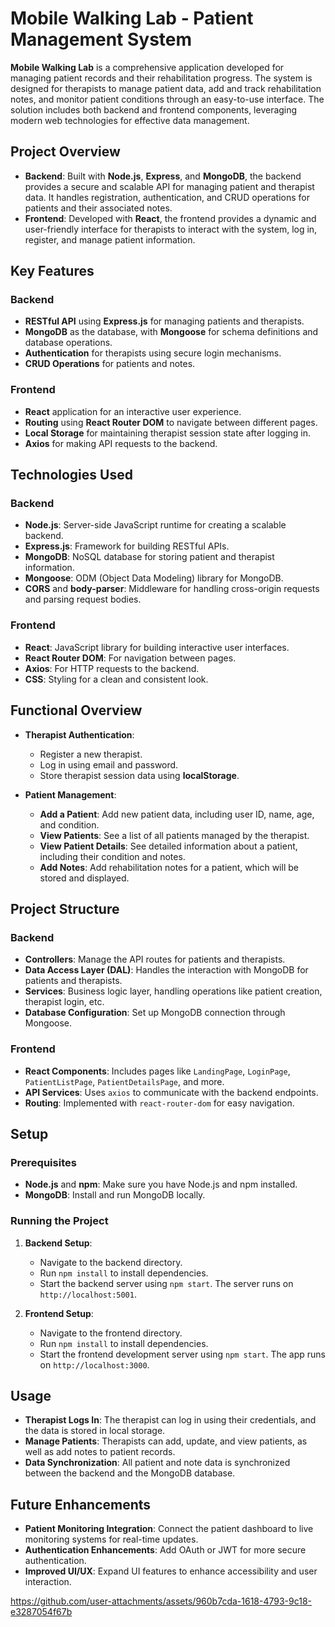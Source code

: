
# Mobile Walking Lab - Patient Management System

**Mobile Walking Lab** is a comprehensive application developed for managing patient records and their rehabilitation progress. The system is designed for therapists to manage patient data, add and track rehabilitation notes, and monitor patient conditions through an easy-to-use interface. The solution includes both backend and frontend components, leveraging modern web technologies for effective data management.

## Project Overview

- **Backend**: Built with **Node.js**, **Express**, and **MongoDB**, the backend provides a secure and scalable API for managing patient and therapist data. It handles registration, authentication, and CRUD operations for patients and their associated notes.
- **Frontend**: Developed with **React**, the frontend provides a dynamic and user-friendly interface for therapists to interact with the system, log in, register, and manage patient information.

## Key Features

### Backend
- **RESTful API** using **Express.js** for managing patients and therapists.
- **MongoDB** as the database, with **Mongoose** for schema definitions and database operations.
- **Authentication** for therapists using secure login mechanisms.
- **CRUD Operations** for patients and notes.

### Frontend
- **React** application for an interactive user experience.
- **Routing** using **React Router DOM** to navigate between different pages.
- **Local Storage** for maintaining therapist session state after logging in.
- **Axios** for making API requests to the backend.

## Technologies Used

### Backend
- **Node.js**: Server-side JavaScript runtime for creating a scalable backend.
- **Express.js**: Framework for building RESTful APIs.
- **MongoDB**: NoSQL database for storing patient and therapist information.
- **Mongoose**: ODM (Object Data Modeling) library for MongoDB.
- **CORS** and **body-parser**: Middleware for handling cross-origin requests and parsing request bodies.

### Frontend
- **React**: JavaScript library for building interactive user interfaces.
- **React Router DOM**: For navigation between pages.
- **Axios**: For HTTP requests to the backend.
- **CSS**: Styling for a clean and consistent look.

## Functional Overview

- **Therapist Authentication**:
  - Register a new therapist.
  - Log in using email and password.
  - Store therapist session data using **localStorage**.

- **Patient Management**:
  - **Add a Patient**: Add new patient data, including user ID, name, age, and condition.
  - **View Patients**: See a list of all patients managed by the therapist.
  - **View Patient Details**: See detailed information about a patient, including their condition and notes.
  - **Add Notes**: Add rehabilitation notes for a patient, which will be stored and displayed.

## Project Structure

### Backend
- **Controllers**: Manage the API routes for patients and therapists.
- **Data Access Layer (DAL)**: Handles the interaction with MongoDB for patients and therapists.
- **Services**: Business logic layer, handling operations like patient creation, therapist login, etc.
- **Database Configuration**: Set up MongoDB connection through Mongoose.

### Frontend
- **React Components**: Includes pages like `LandingPage`, `LoginPage`, `PatientListPage`, `PatientDetailsPage`, and more.
- **API Services**: Uses `axios` to communicate with the backend endpoints.
- **Routing**: Implemented with `react-router-dom` for easy navigation.

## Setup

### Prerequisites
- **Node.js** and **npm**: Make sure you have Node.js and npm installed.
- **MongoDB**: Install and run MongoDB locally.

### Running the Project

1. **Backend Setup**:
   - Navigate to the backend directory.
   - Run `npm install` to install dependencies.
   - Start the backend server using `npm start`. The server runs on `http://localhost:5001`.

2. **Frontend Setup**:
   - Navigate to the frontend directory.
   - Run `npm install` to install dependencies.
   - Start the frontend development server using `npm start`. The app runs on `http://localhost:3000`.

## Usage

- **Therapist Logs In**: The therapist can log in using their credentials, and the data is stored in local storage.
- **Manage Patients**: Therapists can add, update, and view patients, as well as add notes to patient records.
- **Data Synchronization**: All patient and note data is synchronized between the backend and the MongoDB database.

## Future Enhancements

- **Patient Monitoring Integration**: Connect the patient dashboard to live monitoring systems for real-time updates.
- **Authentication Enhancements**: Add OAuth or JWT for more secure authentication.
- **Improved UI/UX**: Expand UI features to enhance accessibility and user interaction.



https://github.com/user-attachments/assets/960b7cda-1618-4793-9c18-e3287054f67b

